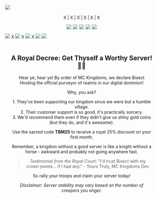 <img src="https://www.bisecthosting.com/images/CF/MCKingdoms/BH_MC_HEADER.webp" alt=" ">‎ 

<p align="center" style="display: flex; justify-content: center; flex-wrap: wrap; gap: 10px;">
  X | X | X | X | X | X
</p>

<div style="text-align: center;">

![](https://img.shields.io/badge/Our%20projects-96DC5F?labelColor=95BD20&style=for-the-badge&logo=curseforge&color=A6DBF8)<span style="display:inline-block; width: 5px;"></span>![](https://img.shields.io/badge/Rent%20a%20server-A6DBF8?labelColor=95BD20&style=for-the-badge&logo=bisecthosting&logoColor=0D1129&color=A6DBF8)<span style="display:inline-block; width: 5px;"></span>[![](https://img.shields.io/discord/920716981303377952?style=for-the-badge&logo=discord&labelColor=95BD20&color=A6DBF8)](https://discord.gg/JyURxyJFxZ)<span style="display:inline-block; width: 5px;"></span>![](https://img.shields.io/badge/Buy%20Us%20a%20Coffee-96DC5F?labelColor=95BD20&style=for-the-badge&logo=kofi&color=A6DBF8)<span style="display:inline-block; width: 5px;"></span>![](https://img.shields.io/badge/Our%20projects-96DC5F?labelColor=95BD20&style=for-the-badge&logo=modrinth&color=A6DBF8)

</div>

<img src="https://www.bisecthosting.com/images/CF/MCKingdoms/BH_MC_BANNER1.webp" alt=" ">
X
<img src="https://www.bisecthosting.com/images/CF/MCKingdoms/BH_MC_BANNER3.webp" alt=" ">
X
<img src="https://www.bisecthosting.com/images/CF/MCKingdoms/BH_MC_BANNER2.webp" alt=" ">
X
<img src="https://www.bisecthosting.com/images/CF/MCKingdoms/BH_MC_PROMO.webp" alt=" ">
<img src="https://www.bisecthosting.com/images/CF/MCKingdoms/BH_MC_PROMO.webp" alt=" ">

<div style="text-align: center; padding: 20px;">
    <h2>A Royal Decree: Get Thyself a Worthy Server! 👑🏰</h2>
    <p>Hear ye, hear ye! By order of MC Kingdoms, we declare Bisect Hosting the official purveyor of realms in our digital dominion!</p>
    <p>Why, you ask?</p>
    <ul style="list-style-type: none; padding: 0;">
        <li>1. They've been supporting our kingdom since we were but a humble village.</li>
        <li>2. Their customer support is so good, it's practically sorcery.</li>
        <li>3. We'd recommend them even if they didn't give us shiny gold coins (but they do, and it's awesome).</li>
    </ul>
    <p>Use the sacred code <strong>TBM25</strong> to receive a royal 25% discount on your first month.</p>
    <p>Remember, a kingdom without a good server is like a knight without a horse - awkward and probably not going anywhere fast.</p>
    <blockquote>
        <p><em>Testimonial from the Royal Court:</em> "I'd trust Bisect with my crown jewels... if I had any." - Yours Truly, MC Kingdoms Dev</p>
    </blockquote>
    <p>So rally your troops and claim your server today!</p>
    <p><em>Disclaimer: Server stability may vary based on the number of creepers you anger.</em></p>
</div>
